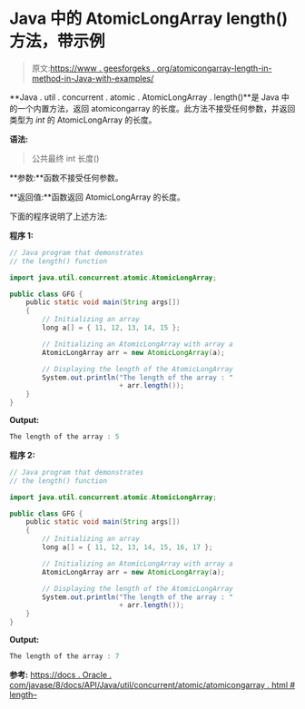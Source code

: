 # Java 中的 AtomicLongArray length()方法，带示例

> 原文:[https://www . geesforgeks . org/atomicongarray-length-in-method-in-Java-with-examples/](https://www.geeksforgeeks.org/atomiclongarray-length-method-in-java-with-examples/)

**Java . util . concurrent . atomic . AtomicLongArray . length()**是 Java 中的一个内置方法，返回 atomicongarray 的长度。此方法不接受任何参数，并返回类型为 *int* 的 AtomicLongArray 的长度。

**语法:**

> 公共最终 int 长度()

**参数:**函数不接受任何参数。

**返回值:**函数返回 AtomicLongArray 的长度。

下面的程序说明了上述方法:

**程序 1:**

```java
// Java program that demonstrates
// the length() function

import java.util.concurrent.atomic.AtomicLongArray;

public class GFG {
    public static void main(String args[])
    {
        // Initializing an array
        long a[] = { 11, 12, 13, 14, 15 };

        // Initializing an AtomicLongArray with array a
        AtomicLongArray arr = new AtomicLongArray(a);

        // Displaying the length of the AtomicLongArray
        System.out.println("The length of the array : "
                           + arr.length());
    }
}
```

**Output:**

```java
The length of the array : 5

```

**程序 2:**

```java
// Java program that demonstrates
// the length() function

import java.util.concurrent.atomic.AtomicLongArray;

public class GFG {
    public static void main(String args[])
    {
        // Initializing an array
        long a[] = { 11, 12, 13, 14, 15, 16, 17 };

        // Initializing an AtomicLongArray with array a
        AtomicLongArray arr = new AtomicLongArray(a);

        // Displaying the length of the AtomicLongArray
        System.out.println("The length of the array : "
                           + arr.length());
    }
}
```

**Output:**

```java
The length of the array : 7

```

**参考:**
[https://docs . Oracle . com/javase/8/docs/API/Java/util/concurrent/atomic/atomicongarray . html # length–](https://docs.oracle.com/javase/8/docs/api/java/util/concurrent/atomic/AtomicLongArray.html#length--)